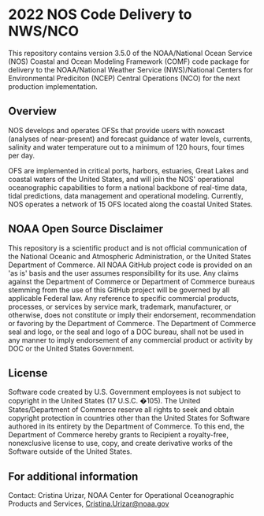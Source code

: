 # 2022 NOS Code Delivery to NWS/NCO

This repository contains version 3.5.0 of the NOAA/National Ocean Service (NOS) Coastal and Ocean Modeling Framework (COMF) code package for delivery to the NOAA/National Weather Service (NWS)/National Centers for Environmental Prediciton (NCEP) Central Operations (NCO) for the next production implementation.

## Overview
NOS develops and operates OFSs that provide users with nowcast (analyses of near-present) and forecast guidance of water levels, currents, salinity and water
temperature out to a minimum of 120 hours, four times per day. 

OFS are implemented in critical ports, harbors, estuaries, Great Lakes and coastal waters of the United States, and will join the NOS' operational oceanographic
capabilities to form a national backbone of real-time data, tidal predictions, data management and operational modeling. Currently, NOS operates a network of 15 OFS
located along the coastal United States. 

## NOAA Open Source Disclaimer
This repository is a scientific product and is not official communication of the National Oceanic and Atmospheric Administration, or the United States Department of
Commerce. All NOAA GitHub project code is provided on an 'as is' basis and the user assumes responsibility for its use. Any claims against the Department of Commerce
or Department of Commerce bureaus stemming from the use of this GitHub project will be governed by all applicable Federal law. Any reference to specific commercial
products, processes, or services by service mark, trademark, manufacturer, or otherwise, does not constitute or imply their endorsement, recommendation or favoring by
the Department of Commerce. The Department of Commerce seal and logo, or the seal and logo of a DOC bureau, shall not be used in any manner to imply endorsement of any
commercial product or activity by DOC or the United States Government.

## License
Software code created by U.S. Government employees is not subject to copyright in the United States (17 U.S.C. �105). The United States/Department of Commerce reserve
all rights to seek and obtain copyright protection in countries other than the United States for Software authored in its entirety by the Department of Commerce. To this
end, the Department of Commerce hereby grants to Recipient a royalty-free, nonexclusive license to use, copy, and create derivative works of the Software outside of the
United States.

## For additional information
Contact: Cristina Urizar, NOAA Center for Operational Oceanographic Products and Services, Cristina.Urizar@noaa.gov
